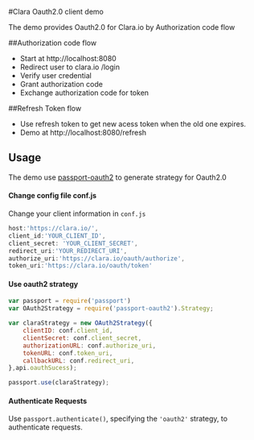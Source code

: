 #Clara Oauth2.0 client demo

The demo provides Oauth2.0 for Clara.io by Authorization code flow


##Authorization code flow
 - Start at http://localhost:8080
 - Redirect user to clara.io /login
 - Verify user credential
 - Grant authorization code
 - Exchange authorization code for token

##Refresh Token flow
 - Use refresh token to get new acess token when the old one expires.
 - Demo at  http://localhost:8080/refresh

## Usage

The demo use [passport-oauth2](https://github.com/jaredhanson/passport-oauth2) to generate strategy for Oauth2.0

#### Change config file conf.js
Change your client information in `conf.js`

```js
host:'https://clara.io/',
client_id:'YOUR_CLIENT_ID',
client_secret: 'YOUR_CLIENT_SECRET',
redirect_uri:'YOUR_REDIRECT_URI',
authorize_uri:'https://clara.io/oauth/authorize',
token_uri:'https://clara.io/oauth/token'
```
#### Use oauth2 strategy


```js
var passport = require('passport')
var OAuth2Strategy = require('passport-oauth2').Strategy;

var claraStrategy = new OAuth2Strategy({
	clientID: conf.client_id,
	clientSecret: conf.client_secret,
	authorizationURL: conf.authorize_uri,
	tokenURL: conf.token_uri,
	callbackURL: conf.redirect_uri,
},api.oauthSucess);

passport.use(claraStrategy);

```
#### Authenticate Requests

Use `passport.authenticate()`, specifying the `'oauth2'` strategy, to
authenticate requests.
